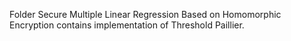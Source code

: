 
Folder Secure Multiple Linear Regression Based on Homomorphic Encryption contains implementation of Threshold Paillier.

